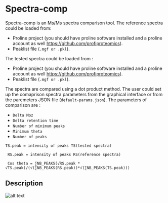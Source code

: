 # Spectra-comp
Spectra-comp is an Ms/Ms spectra comparison tool. The reference spectra could be loaded from:
* Proline project (you should have proline software installed and a proline account as well https://github.com/profiproteomics). 
* Peaklist file (<code>.mgf or .pkl</code>).

The tested spectra could be loaded from :

* Proline project (you should have proline software installed and a proline account as well https://github.com/profiproteomics).
* Peaklist file (<code>.mgf or .pkl</code>).

The spectra are compared using a dot product method. The user could set up the comaprison spectra parameters from the graphical interface or from the paremeters JSON file (<code>default-params.json</code>).
The parameters of comparison are :
* <code>Delta Moz</code>
* <code>Delta retention time</code>   
* <code>Number of minimum peaks</code>    
* <code>Minimum theta</code>    
* <code>Number of peaks</code>   

 <code>TS.peak = intensity of peaks TS(tested spectra)</code> 
 
 <code> RS.peak = intensity of peaks RS(reference spectra)</code> 
 
 <code> Cos theta = ∑NB_PEAKS(√RS.peak * √TS.peak)/(√(∑NB_PEAKS(RS.peak))*√(∑NB_PEAKS(TS.peak)))</code> 
 
 <h2>Description</h2>

![alt text](https://github.com/LSMBO/spectra-comp/blob/master/src/main/resources/images/screen_shot.png)
